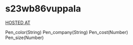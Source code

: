 # s23wb86vuppala

[HOSTED AT](https://s23wb86vuppala.onrender.com/)

Pen_color(String) Pen_company(String) Pen_cost(Number)  Pen_size(Number)
